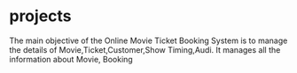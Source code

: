 # projects
The main objective of the Online Movie Ticket Booking System is to manage the details of Movie,Ticket,Customer,Show Timing,Audi.
It manages all the information about Movie, Booking
